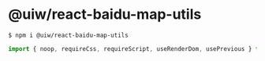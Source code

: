 @uiw/react-baidu-map-utils
===

```shell
$ npm i @uiw/react-baidu-map-utils
```

```jsx
import { noop, requireCss, requireScript, useRenderDom, usePrevious } from '@uiw/react-baidu-map-utils';
```
